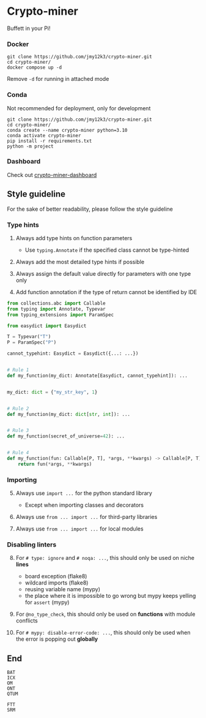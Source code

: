 # Crypto-miner

Buffett in your Pi!



### Docker

```shell
git clone https://github.com/jmy12k3/crypto-miner.git
cd crypto-miner/
docker compose up -d
```

Remove ```-d``` for running in attached mode

### Conda

Not recommended for deployment, only for development

```
git clone https://github.com/jmy12k3/crypto-miner.git
cd crypto-miner/
conda create --name crypto-miner python=3.10
conda activate crypto-miner
pip install -r requirements.txt
python -m project
```

### Dashboard

Check out [crypto-miner-dashboard](https://github.com/jmy12k3/crypto-miner-dashboard)

## Style guideline

For the sake of better readability, please follow the style guideline

### Type hints

1. Always add type hints on function parameters
    - Use ```typing.Annotate``` if the specified class cannot be type-hinted

2. Always add the most detailed type hints if possible

3. Always assign the default value directly for parameters with one type only

4. Add function annotation if the type of return cannot be identified by IDE

```python
from collections.abc import Callable
from typing import Annotate, Typevar
from typing_extensions import ParamSpec

from easydict import Easydict

T = Typevar("T")
P = ParamSpec("P")

cannot_typehint: Easydict = Easydict({...: ...})


# Rule 1
def my_function(my_dict: Annotate[Easydict, cannot_typehint]): ...


my_dict: dict = {"my_str_key", 1}


# Rule 2
def my_function(my_dict: dict[str, int]): ...


# Rule 3
def my_function(secret_of_universe=42): ...


# Rule 4
def my_function(fun: Callable[P, T], *args, **kwargs) -> Callable[P, T]:
    return fun(*args, **kwargs)
```

### Importing

5. Always use ```import ...``` for the python standard library
   - Except when importing classes and decorators

6. Always use ```from ... import ...``` for third-party libraries

7. Always use ```from ... import ...``` for local modules

### Disabling linters

8. For ```# type: ignore``` and ```# noqa: ...```, this should only be used on niche **lines**
   - board exception (flake8)
   - wildcard imports (flake8)
   - reusing variable name (mypy)
   - the place where it is impossible to go wrong but mypy keeps yelling for ```assert``` (mypy)

9. For ```@no_type_check```, this should only be used on **functions** with module conflicts

10. For ```# mypy: disable-error-code: ...```, this should only be used when the error is popping out **globally**

## End

```
BAT
ICX
OM
ONT
QTUM
```

```
FTT
SRM
```
